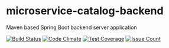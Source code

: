 # microservice-catalog-backend
Maven based Spring Boot backend server application

[![Build Status](https://travis-ci.org/p632-sp-2017/microservice-catalog-backend.svg?branch=master)](https://travis-ci.org/p632-sp-2017/microservice-catalog-backend) [![Code Climate](https://codeclimate.com/github/p632-sp-2017/microservice-catalog-backend/badges/gpa.svg)](https://codeclimate.com/github/p632-sp-2017/microservice-catalog-backend) [![Test Coverage](https://codeclimate.com/github/p632-sp-2017/microservice-catalog-backend/badges/coverage.svg)](https://codeclimate.com/github/p632-sp-2017/microservice-catalog-backend/coverage) [![Issue Count](https://codeclimate.com/github/p632-sp-2017/microservice-catalog-backend/badges/issue_count.svg)](https://codeclimate.com/github/p632-sp-2017/microservice-catalog-backend)
